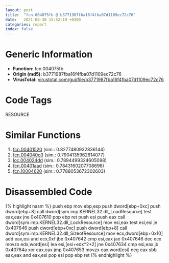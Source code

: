 ```yaml
---
layout: post
title:  "fcn.004075fb @ b3771987fba16f4fba07d1109ec72c76"
date:   2021-08-30 15:52:19 +0300
categories: report
index: false
---
```


# Generic Information
- **Function:** fcn.004075fb
- **Origin (md5):** b3771987fba16f4fba07d1109ec72c76
- **VirusTotal:** [virustotal.com/gui/file/b3771987fba16f4fba07d1109ec72c76][virustotal_ref]

# Code Tags
<span class="tag" id="RESOURCE">RESOURCE</span>


# Similar Functions

1. [fcn.00401520][similar_1_ref] (sim.: 0.8277480932836144)
2. [fcn.004040c0][similar_2_ref] (sim.: 0.7904135962614077)
3. [loc.004024dd][similar_3_ref] (sim.: 0.7894499324605098)
4. [fcn.00401aad][similar_4_ref] (sim.: 0.7843160207708696)
5. [fcn.10004620][similar_5_ref] (sim.: 0.7788053672302603)


# Disassembled Code

{% highlight nasm %}
push ebp
mov ebp,esp
push dword[ebp+0xc]
push dword[ebp+8]
call dword[sym.imp.KERNEL32.dll_LoadResource]
test eax,eax
jne 0x407610
pop ebp
ret 
push esi
push eax
call dword[sym.imp.KERNEL32.dll_LockResource]
mov esi,eax
test esi,esi
je 0x407646
push dword[ebp+0xc]
push dword[ebp+8]
call dword[sym.imp.KERNEL32.dll_SizeofResource]
mov ecx,dword[ebp+0x10]
add eax,esi
and ecx,0xf
jbe 0x407642
cmp esi,eax
jae 0x407646
dec ecx
movzx edx,word[esi]
lea esi,[esi+edx*2+2]
jne 0x407634
cmp esi,eax
jb 0x40764a
xor eax,eax
jmp 0x407653
movzx eax,word[esi]
neg eax
sbb eax,eax
and eax,esi
pop esi
pop ebp
ret 
{% endhighlight %}


[similar_1_ref]: /report/fcn.00401520@4fe38de7c6c86a1bad209560fa052231
[similar_2_ref]: /report/fcn.004040c0@9c2b894b84f59672d8be2e984066f76f
[similar_3_ref]: /report/loc.004024dd@de21a548b66aa6c0b17491b6a31e14fa
[similar_4_ref]: /report/fcn.00401aad@1123b7aa5760238fe93045e585b8234c
[similar_5_ref]: /report/fcn.10004620@4c3818fdf32d89a09257dbc9d3e142ea
[virustotal_ref]: https://www.virustotal.com/gui/file/b3771987fba16f4fba07d1109ec72c76